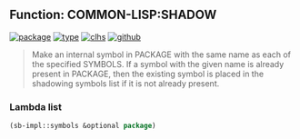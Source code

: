 ## Function: COMMON-LISP:SHADOW
[![package](https://img.shields.io/badge/Package-COMMON--LISP-5f9ea0.svg?style=social&colorA=999999)](../) [![type](https://img.shields.io/badge/Type-Function-5f9ea0.svg?style=social&colorA=999999)](../#function) [![clhs](https://img.shields.io/badge/CLHS-SHADOW-5f9ea0.svg?style=social&colorA=999999)](http://www.lispworks.com/documentation/HyperSpec/Body/f_shadow.htm) [![github](https://img.shields.io/badge/GitHub-View_the_source-5f9ea0.svg?style=social&colorA=999999&logo=github)](https://github.com/sbcl/sbcl/blob/master/src/code/target-package.lisp/) 

> Make an internal symbol in PACKAGE with the same name as each of the
> specified SYMBOLS. If a symbol with the given name is already present in
> PACKAGE, then the existing symbol is placed in the shadowing symbols list if
> it is not already present.

### Lambda list
```cl
(sb-impl::symbols &optional package)
```
